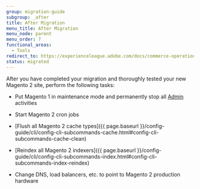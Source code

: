 ```yaml
---
group: migration-guide
subgroup: _after
title: After Migration
menu_title: After Migration
menu_node: parent
menu_order: 7
functional_areas:
  - Tools
redirect_to: https://experienceleague.adobe.com/docs/commerce-operations/tools/data-migration/migrate-data/post-migration.html
status: migrated
---
```


After you have completed your migration and thoroughly tested your new Magento 2 site, perform the following tasks:

*  Put Magento 1 in maintenance mode and permanently stop all [Admin](https://glossary.magento.com/admin) activities

*  Start Magento 2 cron jobs

*  [Flush all Magento 2 cache types]({{ page.baseurl }}/config-guide/cli/config-cli-subcommands-cache.html#config-cli-subcommands-cache-clean)

*  [Reindex all Magento 2 indexers]({{ page.baseurl }}/config-guide/cli/config-cli-subcommands-index.html#config-cli-subcommands-index-reindex)

*  Change DNS, load balancers, etc. to point to Magento 2 production hardware
